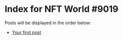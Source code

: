 # Index for NFT World #9019
Posts will be displayed in the order below:

- [Your first post](./001-first.md)


